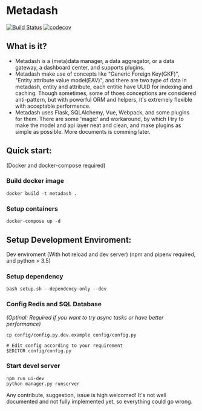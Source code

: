 # Metadash

[![Build Status](https://travis-ci.org/ryncsn/metadash.svg?branch=master)](https://travis-ci.org/ryncsn/metadash) [![codecov](https://codecov.io/gh/ryncsn/metadash/branch/master/graph/badge.svg)](https://codecov.io/gh/ryncsn/metadash)

## What is it?

 * Metadash is a (meta)data manager, a data aggregator, or a data gateway, a dashboard center, and supports plugins.
 * Metadash make use of concepts like "Generic Foreign Key(GKF)", "Entity attribute value model(EAV)", and there are two type of data in metadash, entity and attribute, each entitie have UUID for indexing and caching. Though sometimes, some of thoes conceptions are considered anti-pattern, but with powerful ORM and helpers, it's extremely flexible with acceptable performence.
 * Metadash uses Flask, SQLAlchemy, Vue, Webpack, and some plugins for them. There are some 'magic' and workaround, by which I try to make the model and api layer neat and clean, and make plugins as simple as possible. More documents is comming later.

## Quick start:
(Docker and docker-compose required)

### Build docker image
```
docker build -t metadash .
```

### Setup containers
```
docker-compose up -d
```

## Setup Development Enviroment:
Dev enviroment (With hot reload and dev server)
(npm and pipenv required, and python > 3.5)

### Setup dependency
```
bash setup.sh --dependency-only --dev
```

### Config Redis and SQL Database
*(Optinal: Required if you want to try async tasks or have better performance)*
```
cp config/config.py.dev.example config/config.py

# Edit config according to your requirement
$EDITOR config/config.py
```

### Start devel server
```
npm run ui-dev
python manager.py runserver
```

Any contribute, suggestion, issue is high welcomed!
It's not well documented and not fully implemented yet, so everything could go wrong.
